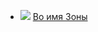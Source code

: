 * ![](/books/sf_action/Лев%20Жаков/Во%20имя%20Зоны.jpg) [Во имя Зоны](/books/sf_action/Лев%20Жаков/Во%20имя%20Зоны)